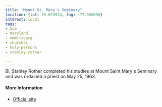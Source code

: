 ```yaml
---
title: "Mount St. Mary's Seminary"
location: {lat: 39.679924, lng: -77.356056}
interest: local
tags:
- usa
- maryland
- emmitsburg
- churches
- holy-persons
- stanley-rother

---
```



Bl. Stanley Rother completed his studies at Mount Saint Mary's Seminary and was ordained a priest on May 25, 1963.

#### More Information

* [Official site](https://seminary.msmary.edu/)





